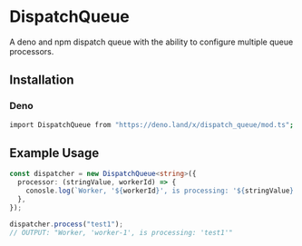 # DispatchQueue

A deno and npm dispatch queue with the ability to configure multiple queue
processors.

## Installation

### Deno

```bash
import DispatchQueue from "https://deno.land/x/dispatch_queue/mod.ts";
```

## Example Usage

```typescript
const dispatcher = new DispatchQueue<string>({
  processor: (stringValue, workerId) => {
    conosle.log(`Worker, '${workerId}', is processing: '${stringValue}'`);
  },
});

dispatcher.process("test1");
// OUTPUT: "Worker, 'worker-1', is processing: 'test1'"
```
